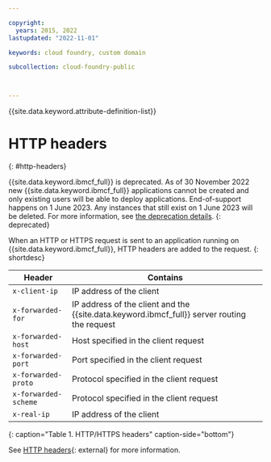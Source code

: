 ```yaml
---

copyright:
  years: 2015, 2022
lastupdated: "2022-11-01"

keywords: cloud foundry, custom domain

subcollection: cloud-foundry-public



---
```



{{site.data.keyword.attribute-definition-list}}

# HTTP headers
{: #http-headers}

{{site.data.keyword.ibmcf_full}} is deprecated. As of 30 November 2022 new {{site.data.keyword.ibmcf_full}} applications cannot be created and only existing users will be able to deploy applications. End-of-support happens on 1 June 2023. Any instances that still exist on 1 June 2023 will be deleted. For more information, see [the deprecation details](/docs/cloud-foundry-public?topic=cloud-foundry-public-deprecation).
{: deprecated}

When an HTTP or HTTPS request is sent to an application running on {{site.data.keyword.ibmcf_full}}, HTTP headers are added to the request.
{: shortdesc}

| Header | Contains |
| -------------- | ---------- |
| `x-client-ip` | IP address of the client |
| `x-forwarded-for` | IP address of the client and the {{site.data.keyword.ibmcf_full}} server routing the request |
| `x-forwarded-host` | Host specified in the client request |
| `x-forwarded-port` | Port specified in the client request |
| `x-forwarded-proto` | Protocol specified in the client request |
| `x-forwarded-scheme` | Protocol specified in the client request |
| `x-real-ip` | IP address of the client |
{: caption="Table 1. HTTP/HTTPS headers" caption-side="bottom"}

See [HTTP headers](https://docs.cloudfoundry.org/concepts/http-routing.html#http-headers){: external} for more information.


